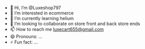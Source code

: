 - 👋 Hi, I’m @Luxeshop797
- 👀 I’m interested in ecommerce 
- 🌱 I’m currently learning helium
- 💞️ I’m looking to collaborate on store front and back store ends
- 📫 How to reach me luxecart655@gmail.com 
- 😄 Pronouns: ...
- ⚡ Fun fact: ...

<!---
Luxeshop797/Luxeshop797 is a ✨ special ✨ repository because its `README.md` (this file) appears on your GitHub profile.
You can click the Preview link to take a look at your changes.
--->
